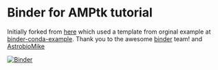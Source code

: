 # Binder for AMPtk tutorial

Initially forked from [here](https://github.com/AstrobioMike/bvcn-binder-checkm) which used a template from orginal example at [binder-conda-example](https://github.com/binder-examples/conda). Thank you to the awesome [binder](https://mybinder.org/) team! and [AstrobioMike](https://github.com/AstrobioMike/)

[![Binder](https://mybinder.org/badge_logo.svg)](https://mybinder.org/v2/gh/NatPombubpa/Binder_Amptk_v1.4.2/main?urlpath=lab)
